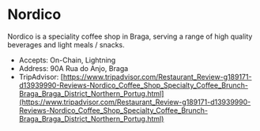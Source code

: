 # Nordico

Nordico is a speciality coffee shop in Braga, serving a range of high quality beverages and light meals / snacks.

* Accepts: On-Chain, Lightning
* Address: 90A Rua do Anjo, Braga
* TripAdvisor: [https://www.tripadvisor.com/Restaurant_Review-g189171-d13939990-Reviews-Nordico_Coffee_Shop_Specialty_Coffee_Brunch-Braga_Braga_District_Northern_Portug.html](https://www.tripadvisor.com/Restaurant_Review-g189171-d13939990-Reviews-Nordico_Coffee_Shop_Specialty_Coffee_Brunch-Braga_Braga_District_Northern_Portug.html)
